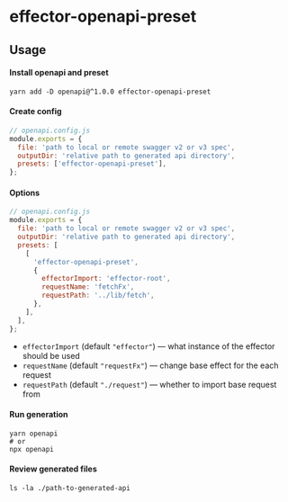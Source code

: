 # effector-openapi-preset

## Usage

#### Install openapi and preset

```shell
yarn add -D openapi@^1.0.0 effector-openapi-preset
```

#### Create config

```js
// openapi.config.js
module.exports = {
  file: 'path to local or remote swagger v2 or v3 spec',
  outputDir: 'relative path to generated api directory',
  presets: ['effector-openapi-preset'],
};
```

#### Options

```js
// openapi.config.js
module.exports = {
  file: 'path to local or remote swagger v2 or v3 spec',
  outputDir: 'relative path to generated api directory',
  presets: [
    [
      'effector-openapi-preset',
      {
        effectorImport: 'effector-root',
        requestName: 'fetchFx',
        requestPath: '../lib/fetch',
      },
    ],
  ],
};
```

- `effectorImport` (default `"effector"`) — what instance of the effector should be used
- `requestName` (default `"requestFx"`) — change base effect for the each request
- `requestPath` (default `"./request"`) — whether to import base request from

#### Run generation

```shell
yarn openapi
# or
npx openapi
```

#### Review generated files

```shell
ls -la ./path-to-generated-api
```
